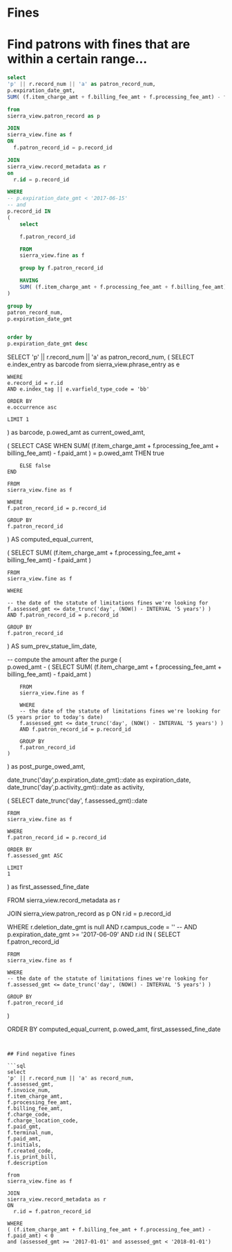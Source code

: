 # Fines

# Find patrons with fines that are within a certain range...
```sql
select
'p' || r.record_num || 'a' as patron_record_num,
p.expiration_date_gmt,
SUM( (f.item_charge_amt + f.billing_fee_amt + f.processing_fee_amt) - f.paid_amt) as fine_sum

from
sierra_view.patron_record as p

JOIN
sierra_view.fine as f
ON
  f.patron_record_id = p.record_id

JOIN
sierra_view.record_metadata as r
on
  r.id = p.record_id

WHERE
-- p.expiration_date_gmt < '2017-06-15'
-- and 
p.record_id IN
(
	select

	f.patron_record_id

	FROM
	sierra_view.fine as f

	group by f.patron_record_id

	HAVING 
	SUM( (f.item_charge_amt + f.processing_fee_amt + f.billing_fee_amt) - f.paid_amt) <= 0.01
)

group by
patron_record_num,
p.expiration_date_gmt


order by
p.expiration_date_gmt desc
```

SELECT
'p' || r.record_num || 'a' as patron_record_num,
(
	SELECT
	e.index_entry as barcode
	from sierra_view.phrase_entry as e

	WHERE
	e.record_id = r.id
	AND e.index_tag || e.varfield_type_code = 'bb'

	ORDER BY
	e.occurrence asc

	LIMIT 1
) as barcode,
p.owed_amt as current_owed_amt,

(
	SELECT
	CASE 
		WHEN SUM( (f.item_charge_amt + f.processing_fee_amt + billing_fee_amt) - f.paid_amt ) = p.owed_amt
		THEN true

		ELSE false
	END

	FROM
	sierra_view.fine as f

	WHERE
	f.patron_record_id = p.record_id

	GROUP BY
	f.patron_record_id
) AS computed_equal_current,

(
	SELECT
	SUM( (f.item_charge_amt + f.processing_fee_amt + billing_fee_amt) - f.paid_amt )

	FROM
	sierra_view.fine as f

	WHERE

	-- the date of the statute of limitations fines we're looking for
	f.assessed_gmt <= date_trunc('day', (NOW() - INTERVAL '5 years') )
	AND f.patron_record_id = p.record_id

	GROUP BY
	f.patron_record_id
) AS sum_prev_statue_lim_date,

-- compute the amount after the purge
(	
	p.owed_amt - (
		SELECT
		SUM( (f.item_charge_amt + f.processing_fee_amt + billing_fee_amt) - f.paid_amt )

		FROM
		sierra_view.fine as f

		WHERE
		-- the date of the statute of limitations fines we're looking for (5 years prior to today's date)
		f.assessed_gmt <= date_trunc('day', (NOW() - INTERVAL '5 years') )
		AND f.patron_record_id = p.record_id

		GROUP BY
		f.patron_record_id
	)
) as post_purge_owed_amt,

date_trunc('day',p.expiration_date_gmt)::date as expiration_date,
date_trunc('day',p.activity_gmt)::date as activity,

(
	SELECT
	date_trunc('day', f.assessed_gmt)::date

	FROM
	sierra_view.fine as f

	WHERE
	f.patron_record_id = p.record_id

	ORDER BY
	f.assessed_gmt ASC

	LIMIT
	1
) as first_assessed_fine_date

FROM
sierra_view.record_metadata as r

JOIN
sierra_view.patron_record as p
ON
  r.id = p.record_id

WHERE
r.deletion_date_gmt is null
AND r.campus_code = ''
-- AND p.expiration_date_gmt >= '2017-06-09'
AND r.id IN (
	SELECT
	f.patron_record_id

	FROM
	sierra_view.fine as f

	WHERE
	-- the date of the statute of limitations fines we're looking for
	f.assessed_gmt <= date_trunc('day', (NOW() - INTERVAL '5 years') )

	GROUP BY
	f.patron_record_id
)

ORDER BY
computed_equal_current,
p.owed_amt,
first_assessed_fine_date
```


## Find negative fines

```sql
select
'p' || r.record_num || 'a' as record_num,
f.assessed_gmt,
f.invoice_num,
f.item_charge_amt,
f.processing_fee_amt,
f.billing_fee_amt,
f.charge_code,
f.charge_location_code,
f.paid_gmt,
f.terminal_num,
f.paid_amt,
f.initials,
f.created_code,
f.is_print_bill,
f.description

from
sierra_view.fine as f

JOIN
sierra_view.record_metadata as r
ON
  r.id = f.patron_record_id

WHERE
( (f.item_charge_amt + f.billing_fee_amt + f.processing_fee_amt) - f.paid_amt) < 0
and (assessed_gmt >= '2017-01-01' and assessed_gmt < '2018-01-01')

